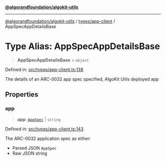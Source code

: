 [**@algorandfoundation/algokit-utils**](../../../README.md)

***

[@algorandfoundation/algokit-utils](../../../README.md) / [types/app-client](../README.md) / AppSpecAppDetailsBase

# Type Alias: AppSpecAppDetailsBase

> **AppSpecAppDetailsBase** = `object`

Defined in: [src/types/app-client.ts:138](https://github.com/algorandfoundation/algokit-utils-ts/blob/main/src/types/app-client.ts#L138)

The details of an ARC-0032 app spec specified, AlgoKit Utils deployed app

## Properties

### app

> **app**: [`AppSpec`](../../app-spec/interfaces/AppSpec.md) \| `string`

Defined in: [src/types/app-client.ts:143](https://github.com/algorandfoundation/algokit-utils-ts/blob/main/src/types/app-client.ts#L143)

The ARC-0032 application spec as either:
 * Parsed JSON `AppSpec`
 * Raw JSON string
